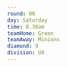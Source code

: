 ```yaml
---
round: 08
day: Saturday
time: 8.30am
teamHome: Green
teamAway: Minions
diamond: 9
division: U8
---
```

